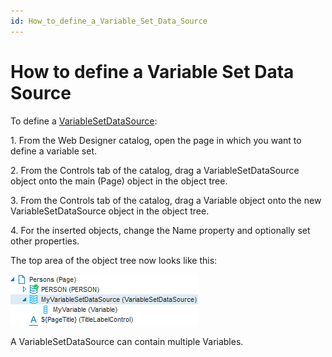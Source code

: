```yaml
---
id: How_to_define_a_Variable_Set_Data_Source
---
```


# How to define a Variable Set Data Source

To define a [VariableSetDataSource](/docs/Web%20and%20app%20UIs/Data%20sources/Data%20sources.md):

1. From the Web Designer catalog, open the page in which you want to define a variable set.

2. From the Controls tab of the catalog, drag a VariableSetDataSource object onto the main (Page) object in the object tree.

3. From the Controls tab of the catalog, drag a Variable object onto the new VariableSetDataSource object in the object tree.

4. For the inserted objects, change the Name property and optionally set other properties.

The top area of the object tree now looks like this:

![](./assets/360cf96f-fd84-46df-b7e8-07053a5458df.png)

A VariableSetDataSource can contain multiple Variables.